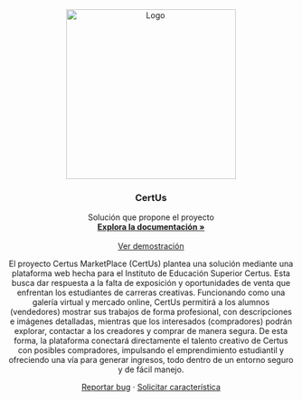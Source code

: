 <!-- INICIO DE LA DOCUMENTACIÓN DEL PROYECTO -->
<div align="center">
  <a href="https://github.com/CertusMarketplace">
    <img src="https://i.imgur.com/ANyBQou.png" alt="Logo" width="300" height="300">
  </a>

  <h3 align="center">CertUs</h3>

  <p align="center">
    Solución que propone el proyecto
    <br />
    <a href=""><strong>Explora la documentación »</strong></a>
    <br />
    <br />
    <a href="">Ver demostración</a>
    <p>
      El proyecto Certus MarketPlace (CertUs) plantea una solución 
      mediante una plataforma web hecha para el 
      Instituto de Educación Superior Certus. Esta busca dar respuesta a la falta de exposición 
      y oportunidades de venta que enfrentan los estudiantes de carreras creativas. 
      Funcionando como una galería virtual y mercado online, CertUs permitirá a los 
      alumnos (vendedores) mostrar sus trabajos de forma profesional, con descripciones 
      e imágenes detalladas, mientras que los interesados (compradores) podrán explorar, 
      contactar a los creadores y comprar de manera segura. De esta forma, la plataforma 
      conectará directamente el talento creativo de Certus con posibles compradores, 
      impulsando el emprendimiento estudiantil y ofreciendo una vía para generar ingresos,
      todo dentro de un entorno seguro y de fácil manejo.
    </p>
    <a href="">Reportar bug</a>
    ·
    <a href="">Solicitar característica</a>
  </p>
</div>

